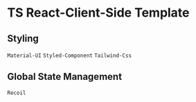# TS React-Client-Side Template 

## Styling
`Material-UI`
`Styled-Component`
`Tailwind-Css`

## Global State Management
`Recoil`
